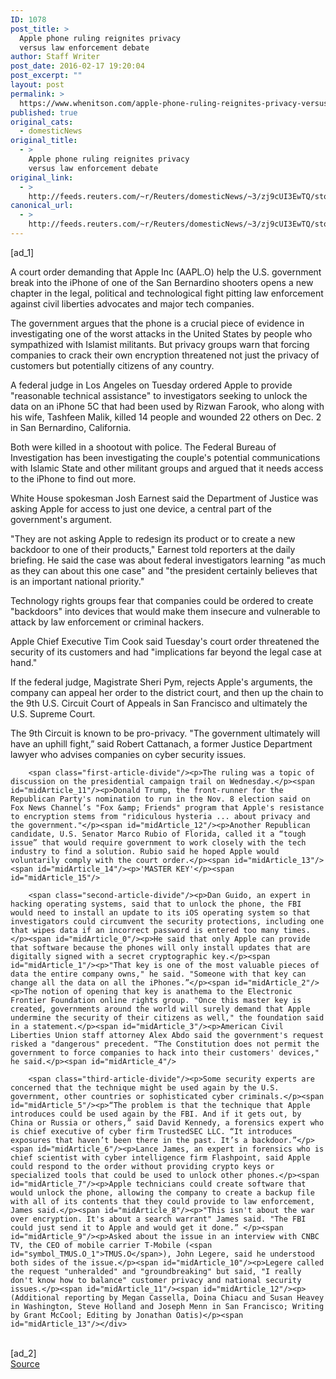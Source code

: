 ```yaml
---
ID: 1078
post_title: >
  Apple phone ruling reignites privacy
  versus law enforcement debate
author: Staff Writer
post_date: 2016-02-17 19:20:04
post_excerpt: ""
layout: post
permalink: >
  https://www.whenitson.com/apple-phone-ruling-reignites-privacy-versus-law-enforcement-debate/
published: true
original_cats:
  - domesticNews
original_title:
  - >
    Apple phone ruling reignites privacy
    versus law enforcement debate
original_link:
  - >
    http://feeds.reuters.com/~r/Reuters/domesticNews/~3/zj9cUI3EwTQ/story01.htm
canonical_url:
  - >
    http://feeds.reuters.com/~r/Reuters/domesticNews/~3/zj9cUI3EwTQ/story01.htm
---
```

 [ad_1]
<br><div id="articleText">
<span id="midArticle_start"/>

<span id="midArticle_0"/><span class="focusParagraph" readability="5"><p><span class="articleLocatio&lt;/span&gt;n">A court order demanding that Apple Inc (<span id="symbol_AAPL.O_0">AAPL.O</span>) help the U.S. government break into the iPhone of one of the San Bernardino shooters opens a new chapter in the legal, political and technological fight pitting law enforcement against civil liberties advocates and major tech companies.</span></p></span><span id="midArticle_1"/><p>The government argues that the phone is a crucial piece of evidence in investigating one of the worst attacks in the United States by people who sympathized with Islamist militants. But  privacy groups warn that forcing companies to crack their own encryption threatened not just the privacy of customers but potentially citizens of any country.</p><span id="midArticle_2"/><p>A federal judge in Los Angeles on Tuesday ordered Apple to provide "reasonable technical assistance" to investigators seeking to unlock the data on an iPhone 5C that had been used by Rizwan Farook, who along with his wife, Tashfeen Malik, killed 14 people and wounded 22 others on Dec. 2 in San Bernardino, California.</p><span id="midArticle_3"/><p>Both were killed in a shootout with police. The Federal Bureau of Investigation has been investigating the couple's potential communications with Islamic State and other militant groups and argued that it needs access to the iPhone to find out more.</p><span id="midArticle_4"/><p>White House spokesman Josh Earnest said the Department of Justice was asking Apple for access to just one device, a central part of the government's argument.</p><span id="midArticle_5"/><p>"They are not asking Apple to redesign its product or to create a new backdoor to one of their products," Earnest told reporters at the daily briefing. He said the case was about federal investigators learning "as much as they can about this one case" and "the president certainly believes that is an important national priority."</p><span id="midArticle_6"/><p>Technology rights groups fear that companies could be ordered to create "backdoors" into devices that would make them insecure and vulnerable to attack by law enforcement or criminal hackers.</p><span id="midArticle_7"/><p>Apple Chief Executive Tim Cook said Tuesday's court order threatened the security of its customers and had "implications far beyond the legal case at hand."</p><span id="midArticle_8"/><p>If the federal judge, Magistrate Sheri Pym, rejects Apple's arguments, the company can appeal her order to the district court, and then up the chain to the 9th U.S. Circuit Court of Appeals in San Francisco and ultimately the U.S. Supreme Court.</p><span id="midArticle_9"/><p>The 9th Circuit is known to be pro-privacy. "The government ultimately will have an uphill fight,” said Robert Cattanach, a former Justice Department lawyer who advises companies on cyber security issues. </p><span id="midArticle_10"/>
        
        <span class="first-article-divide"/><p>The ruling was a topic of discussion on the presidential campaign trail on Wednesday.</p><span id="midArticle_11"/><p>Donald Trump, the front-runner for the Republican Party's nomination to run in the Nov. 8 election said on Fox News Channel’s "Fox &amp; Friends" program that Apple's resistance to encryption stems from "ridiculous hysteria ... about privacy and the government."</p><span id="midArticle_12"/><p>Another Republican candidate, U.S. Senator Marco Rubio of Florida, called it a “tough issue” that would require government to work closely with the tech industry to find a solution. Rubio said he hoped Apple would voluntarily comply with the court order.</p><span id="midArticle_13"/><span id="midArticle_14"/><p>'MASTER KEY'</p><span id="midArticle_15"/>
        
        <span class="second-article-divide"/><p>Dan Guido, an expert in hacking operating systems, said that to unlock the phone, the FBI would need to install an update to its iOS operating system so that investigators could circumvent the security protections, including one that wipes data if an incorrect password is entered too many times.</p><span id="midArticle_0"/><p>He said that only Apple can provide that software because the phones will only install updates that are digitally signed with a secret cryptographic key.</p><span id="midArticle_1"/><p>"That key is one of the most valuable pieces of data the entire company owns," he said. "Someone with that key can change all the data on all the iPhones.”</p><span id="midArticle_2"/><p>The notion of opening that key is anathema to the Electronic Frontier Foundation online rights group. "Once this master key is created, governments around the world will surely demand that Apple undermine the security of their citizens as well," the foundation said in a statement.</p><span id="midArticle_3"/><p>American Civil Liberties Union staff attorney Alex Abdo said the government's request risked a "dangerous" precedent. “The Constitution does not permit the government to force companies to hack into their customers' devices," he said.</p><span id="midArticle_4"/>
        
        <span class="third-article-divide"/><p>Some security experts are concerned that the technique might be used again by the U.S. government, other countries or sophisticated cyber criminals.</p><span id="midArticle_5"/><p>“The problem is that the technique that Apple introduces could be used again by the FBI. And if it gets out, by China or Russia or others,” said David Kennedy, a forensics expert who is chief executive of cyber firm TrustedSEC LLC. “It introduces exposures that haven’t been there in the past. It’s a backdoor.”</p><span id="midArticle_6"/><p>Lance James, an expert in forensics who is chief scientist with cyber intelligence firm Flashpoint, said Apple could respond to the order without providing crypto keys or specialized tools that could be used to unlock other phones.</p><span id="midArticle_7"/><p>Apple technicians could create software that would unlock the phone, allowing the company to create a backup file with all of its contents that they could provide to law enforcement, James said.</p><span id="midArticle_8"/><p>"This isn't about the war over encryption. It's about a search warrant" James said. "The FBI could just send it to Apple and would get it done.” </p><span id="midArticle_9"/><p>Asked about the issue in an interview with CNBC TV, the CEO of mobile carrier T-Mobile (<span id="symbol_TMUS.O_1">TMUS.O</span>), John Legere, said he understood both sides of the issue.</p><span id="midArticle_10"/><p>Legere called the request "unheralded" and "groundbreaking" but said, "I really don't know how to balance" customer privacy and national security issues.</p><span id="midArticle_11"/><span id="midArticle_12"/><p> (Additional reporting by Megan Cassella, Doina Chiacu and Susan Heavey in Washington, Steve Holland and Joseph Menn in San Francisco; Writing by Grant McCool; Editing by Jonathan Oatis)</p><span id="midArticle_13"/></div>
<br>[ad_2]
<br><a href="http://feeds.reuters.com/~r/Reuters/domesticNews/~3/zj9cUI3EwTQ/story01.htm">Source </a>
